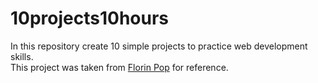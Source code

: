 # 10projects10hours
In this repository create 10 simple projects to practice web development skills.   
This project was taken from [Florin Pop](https://github.com/florinpop17) for reference.
